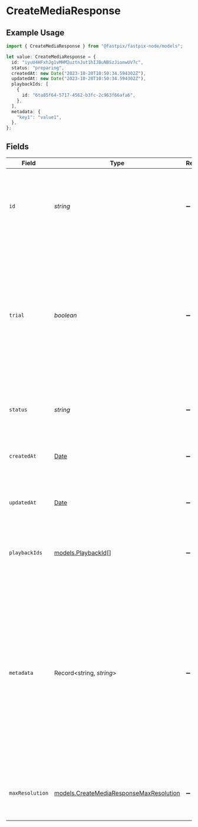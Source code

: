# CreateMediaResponse

## Example Usage

```typescript
import { CreateMediaResponse } from "@fastpix/fastpix-node/models";

let value: CreateMediaResponse = {
  id: "iyuU4HFxhJg1vMHM2uztnJut1hIJBuNBSzJionwUV7c",
  status: "preparing",
  createdAt: new Date("2023-10-20T10:50:34.594302Z"),
  updatedAt: new Date("2023-10-20T10:50:34.594302Z"),
  playbackIds: [
    {
      id: "6ta85f64-5717-4562-b3fc-2c963f66afa6",
    },
  ],
  metadata: {
    "key1": "value1",
  },
};
```

## Fields

| Field                                                                                                                                                                                                                                                                  | Type                                                                                                                                                                                                                                                                   | Required                                                                                                                                                                                                                                                               | Description                                                                                                                                                                                                                                                            | Example                                                                                                                                                                                                                                                                |
| ---------------------------------------------------------------------------------------------------------------------------------------------------------------------------------------------------------------------------------------------------------------------- | ---------------------------------------------------------------------------------------------------------------------------------------------------------------------------------------------------------------------------------------------------------------------- | ---------------------------------------------------------------------------------------------------------------------------------------------------------------------------------------------------------------------------------------------------------------------- | ---------------------------------------------------------------------------------------------------------------------------------------------------------------------------------------------------------------------------------------------------------------------- | ---------------------------------------------------------------------------------------------------------------------------------------------------------------------------------------------------------------------------------------------------------------------- |
| `id`                                                                                                                                                                                                                                                                   | *string*                                                                                                                                                                                                                                                               | :heavy_minus_sign:                                                                                                                                                                                                                                                     | The Media is assigned a universal unique identifier, which can contain a maximum of 255 characters.                                                                                                                                                                    | iyuU4HFxhJg1vMHM2uztnJut1hIJBuNBSzJionwUV7c                                                                                                                                                                                                                            |
| `trial`                                                                                                                                                                                                                                                                | *boolean*                                                                                                                                                                                                                                                              | :heavy_minus_sign:                                                                                                                                                                                                                                                     | FastPix allows for a free trial. Create as many media files as you like during the trial period. Remember, each clip can only be 10 seconds long and will be deleted after 24 hours. Also, all trial content will have the FastPix logo watermark.<br/>                | true                                                                                                                                                                                                                                                                   |
| `status`                                                                                                                                                                                                                                                               | *string*                                                                                                                                                                                                                                                               | :heavy_minus_sign:                                                                                                                                                                                                                                                     | Determines the media's status, which can be one of the possible values.                                                                                                                                                                                                | preparing                                                                                                                                                                                                                                                              |
| `createdAt`                                                                                                                                                                                                                                                            | [Date](https://developer.mozilla.org/en-US/docs/Web/JavaScript/Reference/Global_Objects/Date)                                                                                                                                                                          | :heavy_minus_sign:                                                                                                                                                                                                                                                     | Time the media was created, defined as a localDateTime (UTC Time).                                                                                                                                                                                                     | 2023-10-20T10:50:34.594302Z                                                                                                                                                                                                                                            |
| `updatedAt`                                                                                                                                                                                                                                                            | [Date](https://developer.mozilla.org/en-US/docs/Web/JavaScript/Reference/Global_Objects/Date)                                                                                                                                                                          | :heavy_minus_sign:                                                                                                                                                                                                                                                     | Time the media was updated, defined as a localDateTime (UTC Time).                                                                                                                                                                                                     | 2023-10-20T10:50:34.594302Z                                                                                                                                                                                                                                            |
| `playbackIds`                                                                                                                                                                                                                                                          | [models.PlaybackId](../models/playbackid.md)[]                                                                                                                                                                                                                         | :heavy_minus_sign:                                                                                                                                                                                                                                                     | A collection of Playback ID objects utilized for crafting HLS playback URLs.                                                                                                                                                                                           |                                                                                                                                                                                                                                                                        |
| `metadata`                                                                                                                                                                                                                                                             | Record<string, *string*>                                                                                                                                                                                                                                               | :heavy_minus_sign:                                                                                                                                                                                                                                                     | You can search for videos with specific key value pairs using metadata, when you tag a video in "key" : "value" pairs. Dynamic Metadata allows you to define a key that allows any value pair. You can have maximum of 255 characters and upto 10 entries are allowed. | {<br/>"key1": "value1"<br/>}                                                                                                                                                                                                                                           |
| `maxResolution`                                                                                                                                                                                                                                                        | [models.CreateMediaResponseMaxResolution](../models/createmediaresponsemaxresolution.md)                                                                                                                                                                               | :heavy_minus_sign:                                                                                                                                                                                                                                                     | The maximum resolution tier determines the highest quality your media will be available in.                                                                                                                                                                            | 1080p                                                                                                                                                                                                                                                                  |